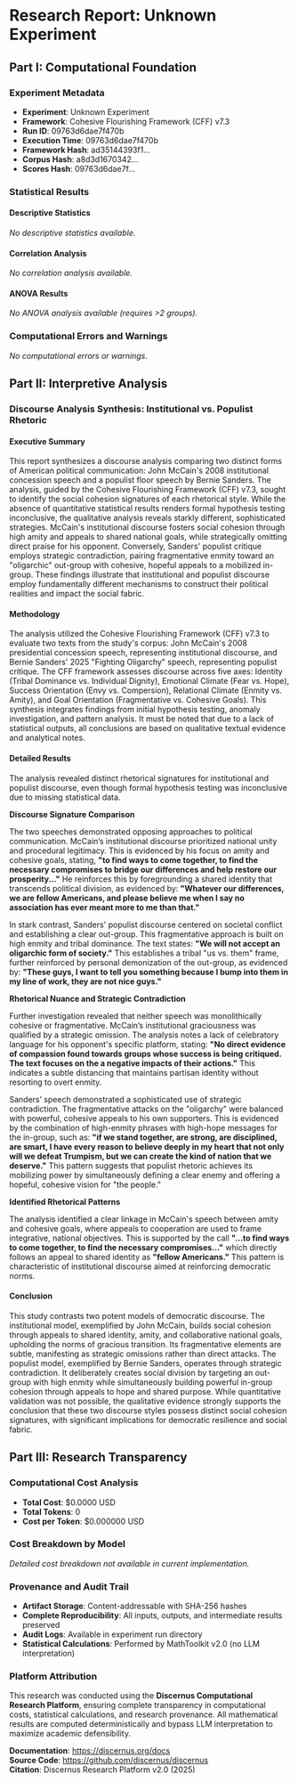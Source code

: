 # Research Report: Unknown Experiment

## Part I: Computational Foundation

### Experiment Metadata
- **Experiment**: Unknown Experiment
- **Framework**: Cohesive Flourishing Framework (CFF) v7.3
- **Run ID**: 09763d6dae7f470b
- **Execution Time**: 09763d6dae7f470b
- **Framework Hash**: ad35144393f1...
- **Corpus Hash**: a8d3d1670342...
- **Scores Hash**: 09763d6dae7f...

### Statistical Results

#### Descriptive Statistics
*No descriptive statistics available.*

#### Correlation Analysis  
*No correlation analysis available.*

#### ANOVA Results
*No ANOVA analysis available (requires >2 groups).*

### Computational Errors and Warnings
*No computational errors or warnings.*

## Part II: Interpretive Analysis

### **Discourse Analysis Synthesis: Institutional vs. Populist Rhetoric**

#### **Executive Summary**

This report synthesizes a discourse analysis comparing two distinct forms of American political communication: John McCain's 2008 institutional concession speech and a populist floor speech by Bernie Sanders. The analysis, guided by the Cohesive Flourishing Framework (CFF) v7.3, sought to identify the social cohesion signatures of each rhetorical style. While the absence of quantitative statistical results renders formal hypothesis testing inconclusive, the qualitative analysis reveals starkly different, sophisticated strategies. McCain's institutional discourse fosters social cohesion through high amity and appeals to shared national goals, while strategically omitting direct praise for his opponent. Conversely, Sanders' populist critique employs strategic contradiction, pairing fragmentative enmity toward an "oligarchic" out-group with cohesive, hopeful appeals to a mobilized in-group. These findings illustrate that institutional and populist discourse employ fundamentally different mechanisms to construct their political realities and impact the social fabric.

#### **Methodology**

The analysis utilized the Cohesive Flourishing Framework (CFF) v7.3 to evaluate two texts from the study's corpus: John McCain's 2008 presidential concession speech, representing institutional discourse, and Bernie Sanders' 2025 "Fighting Oligarchy" speech, representing populist critique. The CFF framework assesses discourse across five axes: Identity (Tribal Dominance vs. Individual Dignity), Emotional Climate (Fear vs. Hope), Success Orientation (Envy vs. Compersion), Relational Climate (Enmity vs. Amity), and Goal Orientation (Fragmentative vs. Cohesive Goals). This synthesis integrates findings from initial hypothesis testing, anomaly investigation, and pattern analysis. It must be noted that due to a lack of statistical outputs, all conclusions are based on qualitative textual evidence and analytical notes.

#### **Detailed Results**

The analysis revealed distinct rhetorical signatures for institutional and populist discourse, even though formal hypothesis testing was inconclusive due to missing statistical data.

**Discourse Signature Comparison**

The two speeches demonstrated opposing approaches to political communication. McCain’s institutional discourse prioritized national unity and procedural legitimacy. This is evidenced by his focus on amity and cohesive goals, stating, **"to find ways to come together, to find the necessary compromises to bridge our differences and help restore our prosperity..."** He reinforces this by foregrounding a shared identity that transcends political division, as evidenced by: **"Whatever our differences, we are fellow Americans, and please believe me when I say no association has ever meant more to me than that."**

In stark contrast, Sanders' populist discourse centered on societal conflict and establishing a clear out-group. This fragmentative approach is built on high enmity and tribal dominance. The text states: **"We will not accept an oligarchic form of society."** This establishes a tribal "us vs. them" frame, further reinforced by personal demonization of the out-group, as evidenced by: **"These guys, I want to tell you something because I bump into them in my line of work, they are not nice guys."**

**Rhetorical Nuance and Strategic Contradiction**

Further investigation revealed that neither speech was monolithically cohesive or fragmentative. McCain’s institutional graciousness was qualified by a strategic omission. The analysis notes a lack of celebratory language for his opponent's specific platform, stating: **"No direct evidence of compassion found towards groups whose success is being critiqued. The text focuses on the a negative impacts of their actions."** This indicates a subtle distancing that maintains partisan identity without resorting to overt enmity.

Sanders’ speech demonstrated a sophisticated use of strategic contradiction. The fragmentative attacks on the "oligarchy" were balanced with powerful, cohesive appeals to his own supporters. This is evidenced by the combination of high-enmity phrases with high-hope messages for the in-group, such as: **"if we stand together, are strong, are disciplined, are smart, I have every reason to believe deeply in my heart that not only will we defeat Trumpism, but we can create the kind of nation that we deserve."** This pattern suggests that populist rhetoric achieves its mobilizing power by simultaneously defining a clear enemy and offering a hopeful, cohesive vision for "the people."

**Identified Rhetorical Patterns**

The analysis identified a clear linkage in McCain's speech between amity and cohesive goals, where appeals to cooperation are used to frame integrative, national objectives. This is supported by the call **"...to find ways to come together, to find the necessary compromises..."** which directly follows an appeal to shared identity as **"fellow Americans."** This pattern is characteristic of institutional discourse aimed at reinforcing democratic norms.

#### **Conclusion**

This study contrasts two potent models of democratic discourse. The institutional model, exemplified by John McCain, builds social cohesion through appeals to shared identity, amity, and collaborative national goals, upholding the norms of gracious transition. Its fragmentative elements are subtle, manifesting as strategic omissions rather than direct attacks. The populist model, exemplified by Bernie Sanders, operates through strategic contradiction. It deliberately creates social division by targeting an out-group with high enmity while simultaneously building powerful in-group cohesion through appeals to hope and shared purpose. While quantitative validation was not possible, the qualitative evidence strongly supports the conclusion that these two discourse styles possess distinct social cohesion signatures, with significant implications for democratic resilience and social fabric.

## Part III: Research Transparency

### Computational Cost Analysis
- **Total Cost**: $0.0000 USD
- **Total Tokens**: 0
- **Cost per Token**: $0.000000 USD

### Cost Breakdown by Model
*Detailed cost breakdown not available in current implementation.*

### Provenance and Audit Trail
- **Artifact Storage**: Content-addressable with SHA-256 hashes
- **Complete Reproducibility**: All inputs, outputs, and intermediate results preserved
- **Audit Logs**: Available in experiment run directory
- **Statistical Calculations**: Performed by MathToolkit v2.0 (no LLM interpretation)

### Platform Attribution
This research was conducted using the **Discernus Computational Research Platform**, ensuring complete transparency in computational costs, statistical calculations, and research provenance. All mathematical results are computed deterministically and bypass LLM interpretation to maximize academic defensibility.

**Documentation**: https://discernus.org/docs  
**Source Code**: https://github.com/discernus/discernus  
**Citation**: Discernus Research Platform v2.0 (2025)